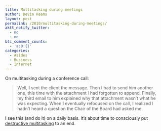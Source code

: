 ```yaml
---
title: Multitasking during meetings
author: Devin Reams
layout: post
permalink: /2010/multitasking-during-meetings/
aktt_notify_twitter:
  - no
  - no
btc_comment_counts:
  - 'a:0:{}'
categories:
  - Asides
  - Business
  - Internet
---
```

On multitasking during a conference call:

> Well, I sent the client the message. Then I had to send him another one, this time with the attachment I had forgotten to append. Finally, my third email to him explained why that attachment wasn’t what he was expecting. When I eventually refocused on the call, I realized I hadn’t heard a question the Chair of the Board had asked me.

I see this (and do it) on a daily basis. It&#8217;s about time to consciously put [destructive multitasking][1] to an end.

 [1]: http://blogs.hbr.org/bregman/2010/05/how-and-why-to-stop-multitaski.html